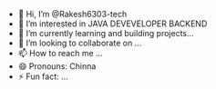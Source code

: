 - 👋 Hi, I’m @Rakesh6303-tech
- 👀 I’m interested in JAVA DEVEVELOPER BACKEND
- 🌱 I’m currently learning and building projects...
- 💞️ I’m looking to collaborate on ...
- 📫 How to reach me ...
- 😄 Pronouns: Chinna
- ⚡ Fun fact: ...

<!---
Rakesh6303-tech/Rakesh6303-tech is a ✨ special ✨ repository because its `README.md` (this file) appears on your GitHub profile.
You can click the Preview link to take a look at your changes.
--->

